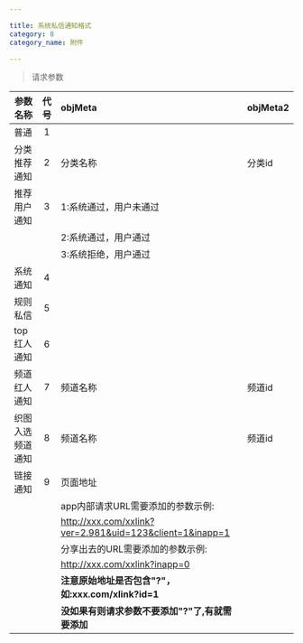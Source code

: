 ```yaml
---

title: 系统私信通知格式
category: 8
category_name: 附件

---
```


> 请求参数

|参数名称			|代号		|objMeta													|objMeta2								
|-------------------|:---------:|:----------------------------------------------------------|--------------------------------------------
|普通				|1			|															|
|分类推荐通知		|2			|分类名称													|分类id
|推荐用户通知		|3			|1:系统通过，用户未通过										|
|					|			|2:系统通过，用户通过										|
|					|			|3:系统拒绝，用户通过										|
|系统通知			|4			|															|
|规则私信			|5			|															|
|top红人通知		|6			|															|
|频道红人通知		|7			|频道名称													|频道id
|织图入选频道通知	|8			|频道名称													|频道id
|链接通知			|9			|页面地址													|
|					|			|app内部请求URL需要添加的参数示例:							|
|					|			|http://xxx.com/xxlink?ver=2.981&uid=123&client=1&inapp=1	|
|					|			|分享出去的URL需要添加的参数示例:							|
|					|			|http://xxx.com/xxlink?inapp=0								|
|					|			|**注意原始地址是否包含"?"，如:xxx.com/xlink?id=1**			|
|					|			|**没如果有则请求参数不要添加"?"了,有就需要添加**			|								

